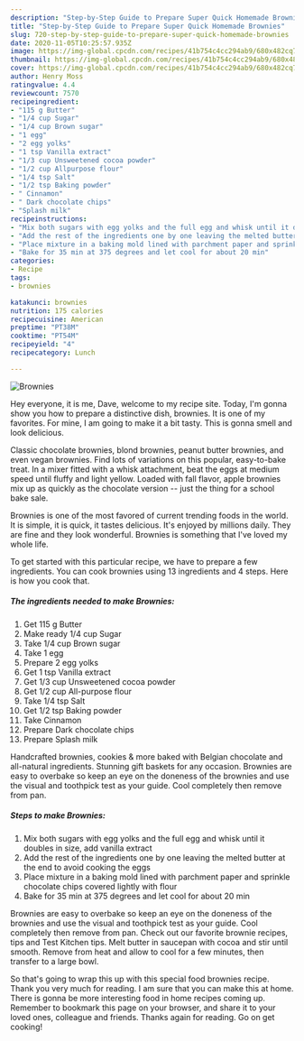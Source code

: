 ```yaml
---
description: "Step-by-Step Guide to Prepare Super Quick Homemade Brownies"
title: "Step-by-Step Guide to Prepare Super Quick Homemade Brownies"
slug: 720-step-by-step-guide-to-prepare-super-quick-homemade-brownies
date: 2020-11-05T10:25:57.935Z
image: https://img-global.cpcdn.com/recipes/41b754c4cc294ab9/680x482cq70/brownies-recipe-main-photo.jpg
thumbnail: https://img-global.cpcdn.com/recipes/41b754c4cc294ab9/680x482cq70/brownies-recipe-main-photo.jpg
cover: https://img-global.cpcdn.com/recipes/41b754c4cc294ab9/680x482cq70/brownies-recipe-main-photo.jpg
author: Henry Moss
ratingvalue: 4.4
reviewcount: 7570
recipeingredient:
- "115 g Butter"
- "1/4 cup Sugar"
- "1/4 cup Brown sugar"
- "1 egg"
- "2 egg yolks"
- "1 tsp Vanilla extract"
- "1/3 cup Unsweetened cocoa powder"
- "1/2 cup Allpurpose flour"
- "1/4 tsp Salt"
- "1/2 tsp Baking powder"
- " Cinnamon"
- " Dark chocolate chips"
- "Splash milk"
recipeinstructions:
- "Mix both sugars with egg yolks and the full egg and whisk until it doubles in size, add vanilla extract"
- "Add the rest of the ingredients one by one leaving the melted butter at the end to avoid cooking the eggs"
- "Place mixture in a baking mold lined with parchment paper and sprinkle chocolate chips covered lightly with flour"
- "Bake for 35 min at 375 degrees and let cool for about 20 min"
categories:
- Recipe
tags:
- brownies

katakunci: brownies 
nutrition: 175 calories
recipecuisine: American
preptime: "PT38M"
cooktime: "PT54M"
recipeyield: "4"
recipecategory: Lunch

---
```



![Brownies](https://img-global.cpcdn.com/recipes/41b754c4cc294ab9/680x482cq70/brownies-recipe-main-photo.jpg)

Hey everyone, it is me, Dave, welcome to my recipe site. Today, I'm gonna show you how to prepare a distinctive dish, brownies. It is one of my favorites. For mine, I am going to make it a bit tasty. This is gonna smell and look delicious.

Classic chocolate brownies, blond brownies, peanut butter brownies, and even vegan brownies. Find lots of variations on this popular, easy-to-bake treat. In a mixer fitted with a whisk attachment, beat the eggs at medium speed until fluffy and light yellow. Loaded with fall flavor, apple brownies mix up as quickly as the chocolate version -- just the thing for a school bake sale.

Brownies is one of the most favored of current trending foods in the world. It is simple, it is quick, it tastes delicious. It's enjoyed by millions daily. They are fine and they look wonderful. Brownies is something that I've loved my whole life.


To get started with this particular recipe, we have to prepare a few ingredients. You can cook brownies using 13 ingredients and 4 steps. Here is how you cook that.

<!--inarticleads1-->

##### The ingredients needed to make Brownies:

1. Get 115 g Butter
1. Make ready 1/4 cup Sugar
1. Take 1/4 cup Brown sugar
1. Take 1 egg
1. Prepare 2 egg yolks
1. Get 1 tsp Vanilla extract
1. Get 1/3 cup Unsweetened cocoa powder
1. Get 1/2 cup All-purpose flour
1. Take 1/4 tsp Salt
1. Get 1/2 tsp Baking powder
1. Take  Cinnamon
1. Prepare  Dark chocolate chips
1. Prepare Splash milk


Handcrafted brownies, cookies &amp; more baked with Belgian chocolate and all-natural ingredients. Stunning gift baskets for any occasion. Brownies are easy to overbake so keep an eye on the doneness of the brownies and use the visual and toothpick test as your guide. Cool completely then remove from pan. 

<!--inarticleads2-->

##### Steps to make Brownies:

1. Mix both sugars with egg yolks and the full egg and whisk until it doubles in size, add vanilla extract
1. Add the rest of the ingredients one by one leaving the melted butter at the end to avoid cooking the eggs
1. Place mixture in a baking mold lined with parchment paper and sprinkle chocolate chips covered lightly with flour
1. Bake for 35 min at 375 degrees and let cool for about 20 min


Brownies are easy to overbake so keep an eye on the doneness of the brownies and use the visual and toothpick test as your guide. Cool completely then remove from pan. Check out our favorite brownie recipes, tips and Test Kitchen tips. Melt butter in saucepan with cocoa and stir until smooth. Remove from heat and allow to cool for a few minutes, then transfer to a large bowl. 

So that's going to wrap this up with this special food brownies recipe. Thank you very much for reading. I am sure that you can make this at home. There is gonna be more interesting food in home recipes coming up. Remember to bookmark this page on your browser, and share it to your loved ones, colleague and friends. Thanks again for reading. Go on get cooking!
